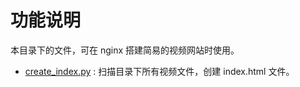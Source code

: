 # 功能说明

本目录下的文件，可在 nginx 搭建简易的视频网站时使用。

* [create_index.py](create_index.py) : 扫描目录下所有视频文件，创建 index.html 文件。
